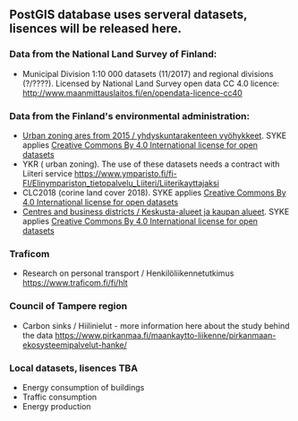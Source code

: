 ## PostGIS database uses serveral datasets, lisences will be released here.

### Data from the National Land Survey of Finland: 
- Municipal Division 1:10 000 datasets (11/2017) and regional divisions (?/????). Licensed by National Land Survey open data CC 4.0 licence: http://www.maanmittauslaitos.fi/en/opendata-licence-cc40

### Data from the Finland's environmental administration: 
- [Urban zoning ares from 2015 / yhdyskuntarakenteen vyöhykkeet](http://metatieto.ymparisto.fi:8080/geoportal/catalog/search/resource/details.page?uuid=%7B96F338EA-75AF-432C-A780-31A3CDECBDF2%7D). SYKE applies [Creative Commons By 4.0 International license for open datasets](https://www.syke.fi/fi-FI/Avoin_tieto/Kayttolupa_ja_vastuut)
- YKR ( urban zoning). The use of these datasets needs a contract with Liiteri service https://www.ymparisto.fi/fi-FI/Elinympariston_tietopalvelu_Liiteri/Liiterikayttajaksi
- CLC2018 (corine land cover 2018). SYKE applies [Creative Commons By 4.0 International license for open datasets](https://www.syke.fi/fi-FI/Avoin_tieto/Kayttolupa_ja_vastuut)
- [Centres and business districts / Keskusta-alueet ja kaupan alueet](http://metatieto.ymparisto.fi:8080/geoportal/catalog/search/resource/details.page?uuid=%7B7D2F780B-39D7-4C83-9A2A-C3E3D6534B61%7D). SYKE applies [Creative Commons By 4.0 International license for open datasets](https://www.syke.fi/fi-FI/Avoin_tieto/Kayttolupa_ja_vastuut) 

### Traficom
- Research on personal transport / Henkilöliikennetutkimus https://www.traficom.fi/fi/hlt

### Council of Tampere region
- Carbon sinks / Hiilinielut - more information here about the study behind the data https://www.pirkanmaa.fi/maankaytto-liikenne/pirkanmaan-ekosysteemipalvelut-hanke/

### Local datasets, lisences TBA
- Energy consumption of buildings
- Traffic consumption
- Energy production

